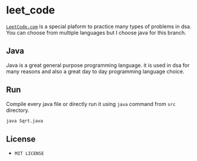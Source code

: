 # leet_code

[`LeetCode.com`](https://leetcode.com/problemset/) is a special plaform to practice many types of problems in dsa. You can choose from multiple languages but I choose java for this branch.


## Java 
Java is a great general purpose programming language. it is used in dsa for many reasons and also a great day to day programming language choice.

## Run
Compile every java file or directly run it using `java` command from `src` directory.

```bash
java Sqrt.java
```

## License

- `MIT LICENSE`


